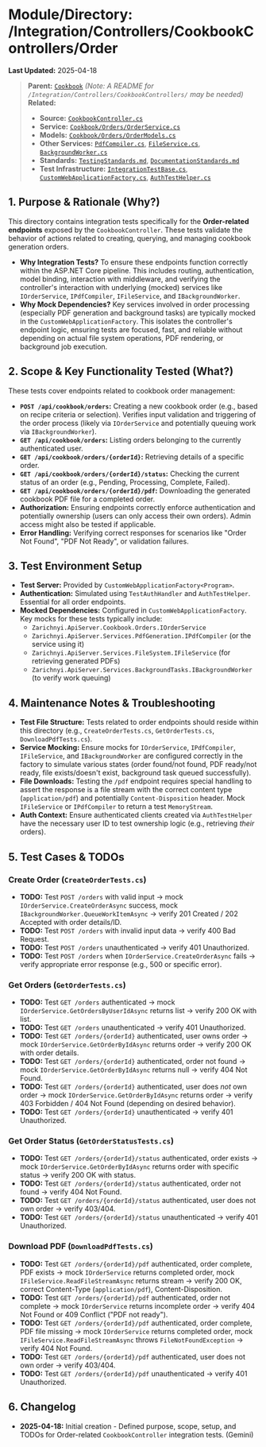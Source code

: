 # Module/Directory: /Integration/Controllers/CookbookControllers/Order

**Last Updated:** 2025-04-18

> **Parent:** [`Cookbook`](../README.md)
> *(Note: A README for `/Integration/Controllers/CookbookControllers/` may be needed)*
> **Related:**
> * **Source:** [`CookbookController.cs`](../../../../../Zarichney.Server/Controllers/CookbookController.cs)
> * **Service:** [`Cookbook/Orders/OrderService.cs`](../../../../../Zarichney.Server/Cookbook/Orders/OrderService.cs)
> * **Models:** [`Cookbook/Orders/OrderModels.cs`](../../../../../Zarichney.Server/Cookbook/Orders/OrderModels.cs)
> * **Other Services:** [`PdfCompiler.cs`](../../../../../Zarichney.Server/Services/PdfGeneration/PdfCompiler.cs), [`FileService.cs`](../../../../../Zarichney.Server/Services/FileSystem/FileService.cs), [`BackgroundWorker.cs`](../../../../../Zarichney.Server/Services/BackgroundTasks/BackgroundWorker.cs)
> * **Standards:** [`TestingStandards.md`](../../../../../Docs/Standards/TestingStandards.md), [`DocumentationStandards.md`](../../../../../Docs/Development/DocumentationStandards.md)
> * **Test Infrastructure:** [`IntegrationTestBase.cs`](../../../IntegrationTestBase.cs), [`CustomWebApplicationFactory.cs`](../../../Framework/Fixtures/CustomWebApplicationFactory.cs), [`AuthTestHelper.cs`](../../../Framework/Helpers/AuthTestHelper.cs)

## 1. Purpose & Rationale (Why?)

This directory contains integration tests specifically for the **Order-related endpoints** exposed by the `CookbookController`. These tests validate the behavior of actions related to creating, querying, and managing cookbook generation orders.

* **Why Integration Tests?** To ensure these endpoints function correctly within the ASP.NET Core pipeline. This includes routing, authentication, model binding, interaction with middleware, and verifying the controller's interaction with underlying (mocked) services like `IOrderService`, `IPdfCompiler`, `IFileService`, and `IBackgroundWorker`.
* **Why Mock Dependencies?** Key services involved in order processing (especially PDF generation and background tasks) are typically mocked in the `CustomWebApplicationFactory`. This isolates the controller's endpoint logic, ensuring tests are focused, fast, and reliable without depending on actual file system operations, PDF rendering, or background job execution.

## 2. Scope & Key Functionality Tested (What?)

These tests cover endpoints related to cookbook order management:

* **`POST /api/cookbook/orders`:** Creating a new cookbook order (e.g., based on recipe criteria or selection). Verifies input validation and triggering of the order process (likely via `IOrderService` and potentially queuing work via `IBackgroundWorker`).
* **`GET /api/cookbook/orders`:** Listing orders belonging to the currently authenticated user.
* **`GET /api/cookbook/orders/{orderId}`:** Retrieving details of a specific order.
* **`GET /api/cookbook/orders/{orderId}/status`:** Checking the current status of an order (e.g., Pending, Processing, Complete, Failed).
* **`GET /api/cookbook/orders/{orderId}/pdf`:** Downloading the generated cookbook PDF file for a completed order.
* **Authorization:** Ensuring endpoints correctly enforce authentication and potentially ownership (users can only access their own orders). Admin access might also be tested if applicable.
* **Error Handling:** Verifying correct responses for scenarios like "Order Not Found", "PDF Not Ready", or validation failures.

## 3. Test Environment Setup

* **Test Server:** Provided by `CustomWebApplicationFactory<Program>`.
* **Authentication:** Simulated using `TestAuthHandler` and `AuthTestHelper`. Essential for all order endpoints.
* **Mocked Dependencies:** Configured in `CustomWebApplicationFactory`. Key mocks for these tests typically include:
    * `Zarichnyi.ApiServer.Cookbook.Orders.IOrderService`
    * `Zarichnyi.ApiServer.Services.PdfGeneration.IPdfCompiler` (or the service using it)
    * `Zarichnyi.ApiServer.Services.FileSystem.IFileService` (for retrieving generated PDFs)
    * `Zarichnyi.ApiServer.Services.BackgroundTasks.IBackgroundWorker` (to verify work queuing)

## 4. Maintenance Notes & Troubleshooting

* **Test File Structure:** Tests related to order endpoints should reside within this directory (e.g., `CreateOrderTests.cs`, `GetOrderTests.cs`, `DownloadPdfTests.cs`).
* **Service Mocking:** Ensure mocks for `IOrderService`, `IPdfCompiler`, `IFileService`, and `IBackgroundWorker` are configured correctly in the factory to simulate various states (order found/not found, PDF ready/not ready, file exists/doesn't exist, background task queued successfully).
* **File Downloads:** Testing the `/pdf` endpoint requires special handling to assert the response is a file stream with the correct content type (`application/pdf`) and potentially `Content-Disposition` header. Mock `IFileService` or `IPdfCompiler` to return a test `MemoryStream`.
* **Auth Context:** Ensure authenticated clients created via `AuthTestHelper` have the necessary user ID to test ownership logic (e.g., retrieving *their* orders).

## 5. Test Cases & TODOs

### Create Order (`CreateOrderTests.cs`)
* **TODO:** Test `POST /orders` with valid input -> mock `IOrderService.CreateOrderAsync` success, mock `IBackgroundWorker.QueueWorkItemAsync` -> verify 201 Created / 202 Accepted with order details/ID.
* **TODO:** Test `POST /orders` with invalid input data -> verify 400 Bad Request.
* **TODO:** Test `POST /orders` unauthenticated -> verify 401 Unauthorized.
* **TODO:** Test `POST /orders` when `IOrderService.CreateOrderAsync` fails -> verify appropriate error response (e.g., 500 or specific error).

### Get Orders (`GetOrderTests.cs`)
* **TODO:** Test `GET /orders` authenticated -> mock `IOrderService.GetOrdersByUserIdAsync` returns list -> verify 200 OK with list.
* **TODO:** Test `GET /orders` unauthenticated -> verify 401 Unauthorized.
* **TODO:** Test `GET /orders/{orderId}` authenticated, user owns order -> mock `IOrderService.GetOrderByIdAsync` returns order -> verify 200 OK with order details.
* **TODO:** Test `GET /orders/{orderId}` authenticated, order not found -> mock `IOrderService.GetOrderByIdAsync` returns null -> verify 404 Not Found.
* **TODO:** Test `GET /orders/{orderId}` authenticated, user does *not* own order -> mock `IOrderService.GetOrderByIdAsync` returns order -> verify 403 Forbidden / 404 Not Found (depending on desired behavior).
* **TODO:** Test `GET /orders/{orderId}` unauthenticated -> verify 401 Unauthorized.

### Get Order Status (`GetOrderStatusTests.cs`)
* **TODO:** Test `GET /orders/{orderId}/status` authenticated, order exists -> mock `IOrderService.GetOrderByIdAsync` returns order with specific status -> verify 200 OK with status.
* **TODO:** Test `GET /orders/{orderId}/status` authenticated, order not found -> verify 404 Not Found.
* **TODO:** Test `GET /orders/{orderId}/status` authenticated, user does not own order -> verify 403/404.
* **TODO:** Test `GET /orders/{orderId}/status` unauthenticated -> verify 401 Unauthorized.

### Download PDF (`DownloadPdfTests.cs`)
* **TODO:** Test `GET /orders/{orderId}/pdf` authenticated, order complete, PDF exists -> mock `IOrderService` returns completed order, mock `IFileService.ReadFileStreamAsync` returns stream -> verify 200 OK, correct Content-Type (`application/pdf`), Content-Disposition.
* **TODO:** Test `GET /orders/{orderId}/pdf` authenticated, order not complete -> mock `IOrderService` returns incomplete order -> verify 404 Not Found or 409 Conflict ("PDF not ready").
* **TODO:** Test `GET /orders/{orderId}/pdf` authenticated, order complete, PDF file missing -> mock `IOrderService` returns completed order, mock `IFileService.ReadFileStreamAsync` throws `FileNotFoundException` -> verify 404 Not Found.
* **TODO:** Test `GET /orders/{orderId}/pdf` authenticated, user does not own order -> verify 403/404.
* **TODO:** Test `GET /orders/{orderId}/pdf` unauthenticated -> verify 401 Unauthorized.

## 6. Changelog

* **2025-04-18:** Initial creation - Defined purpose, scope, setup, and TODOs for Order-related `CookbookController` integration tests. (Gemini)

